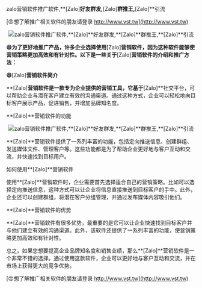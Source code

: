 zalo营销软件推广软件,**[Zalo]**好友群发,**[Zalo]**群推王,**[Zalo]**引流

[😍想了解推广相关软件的朋友请登录 http://www.vst.tw](http://www.vst.tw)

 <center><img src="https://vst.tw/MP4/tuiguang/png/5.png" alt="zalo营销软件推广软件,**[Zalo]**好友群发,**[Zalo]**群推王,**[Zalo]**引流"></center>

**😄为了更好地推广产品，许多企业选择使用**[Zalo]**营销软件，因为这种软件能够使营销策略更加高效和有针对性。以下是一些关于**[Zalo]**营销软件的介绍和推广方法：**

**😄**[Zalo]**营销软件简介**

**[Zalo]**营销软件是一款专为企业提供的营销工具，它基于**[Zalo]**社交平台，可以帮助企业与潜在客户建立有效的沟通渠道。通过这种方式，企业可以轻松地向目标客户展示产品，促进销售，并增加品牌知名度。

**[Zalo]**营销软件的功能

 <center><img src="https://vst.tw/MP4/tuiguang/png/0.png" alt="zalo营销软件推广软件,**[Zalo]**好友群发,**[Zalo]**群推王,**[Zalo]**引流"></center>

**[Zalo]**营销软件提供了一系列丰富的功能，包括定向推送信息、创建群组、发送媒体文件、管理客户等。这些功能都是为了帮助企业更好地与客户互动和交流，并快速找到目标用户。

如何使用**[Zalo]**营销软件

使用**[Zalo]**营销软件时，企业需要首先选择适合自己的营销策略。比如可以选择定向推送信息，这种方式可以让企业将信息直接推送到目标客户的手中。此外，企业还可以创建群组，将潜在客户分组管理，并通过发布媒体内容吸引他们。

**[Zalo]**营销软件的优势

**[Zalo]**营销软件有很多优势，最重要的是它可以让企业快速找到目标客户并与他们建立有效的沟通渠道。此外，该软件还提供了一系列丰富的功能，使营销策略更加高效和有针对性。

总之，如果您想要提高企业品牌知名度和销售业绩，那么**[Zalo]**营销软件是一个非常不错的选择。通过使用这款软件，企业可以更好地与客户互动和交流，并在市场上获得更大的竞争优势。

[😍想了解推广相关软件的朋友请登录 http://www.vst.tw](http://www.vst.tw)



